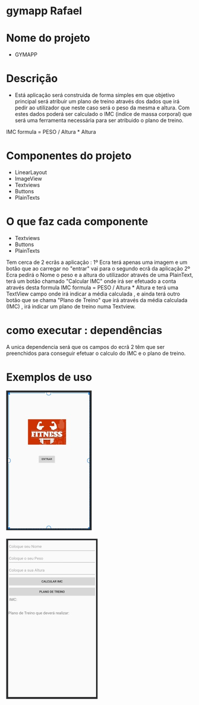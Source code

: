 # gymapp Rafael

# Nome do projeto 

- GYMAPP

# Descrição 

- Está aplicação será construida de forma simples em que objetivo principal 
será atribuir um plano de treino através dos dados que irá pedir ao utilizador que neste caso será o peso da mesma e altura.
Com estes dados poderá ser calculado o IMC (indíce de massa corporal) que será uma ferramenta necessária para ser atribuido o plano de treino.

IMC formula = PESO / Altura * Altura

# Componentes do projeto 

- LinearLayout
- ImageView
- Textviews 
- Buttons
- PlainTexts

# O que faz cada componente

- Textviews 
- Buttons
- PlainTexts

Tem cerca de 2 ecrãs a aplicação :
1º Ecra terá apenas uma imagem e um botão que ao carregar no "entrar" vai para o segundo ecrã da aplicação
2º Ecra pedirá o Nome o peso e a altura do utilizador através de uma PlainText, terá um botão chamado "Calcular IMC" onde irá ser efetuado a conta através desta formula 
IMC formula = PESO / Altura * Altura e terá uma TextView campo onde irá indicar a média calculada , e ainda terá outro botão que se chama "Plano de Treino" que irá através da média calculada (IMC) , 
irá indicar um plano de treino numa Textview.

# como executar : dependências 

A unica dependencia será que os campos do ecrã 2 têm que ser preenchidos para conseguir efetuar o calculo do IMC e o plano de treino.


# Exemplos de uso 

![Página inicial 1º ecrã](imagem/Login.jpg)

![Página da calculadora do IMC 2º ecrã](imagem/CalculadoraIMC.jpg)

 

 

